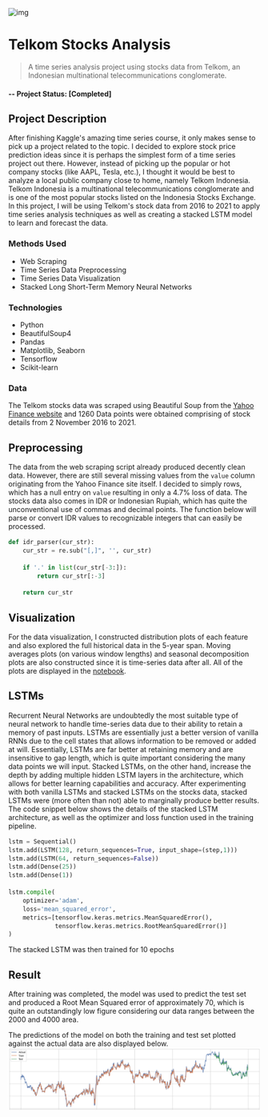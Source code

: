 ![img](https://jobtrenurtika.files.wordpress.com/2015/08/6.jpg?w=640)
# Telkom Stocks Analysis
> A time series analysis project using stocks data from Telkom, an Indonesian multinational telecommunications conglomerate.

#### -- Project Status: [Completed]

## Project Description
After finishing Kaggle's amazing time series course, it only makes sense to pick up a project related to the topic. I decided to explore stock price prediction ideas since it is perhaps the simplest form of a time series project out there. However, instead of picking up the popular or hot company stocks (like AAPL, Tesla, etc.), I thought it would be best to analyze a local public company close to home, namely Telkom Indonesia. Telkom Indonesia is a multinational telecommunications conglomerate and is one of the most popular stocks listed on the Indonesia Stocks Exchange. In this project, I will be using Telkom's stock data from 2016 to 2021 to apply time series analysis techniques as well as creating a stacked LSTM model to learn and forecast the data.

### Methods Used
* Web Scraping
* Time Series Data Preprocessing
* Time Series Data Visualization 
* Stacked Long Short-Term Memory Neural Networks 

### Technologies
* Python
* BeautifulSoup4
* Pandas
* Matplotlib, Seaborn
* Tensorflow
* Scikit-learn

### Data
The Telkom stocks data was scraped using Beautiful Soup from the [Yahoo Finance website](https://finance.yahoo.com/quote/TLKM.JK/) and 1260 Data points were obtained comprising of stock details from 2 November 2016 to 2021. 


## Preprocessing
The data from the web scraping script already produced decently clean data. However, there are still several missing values from the `value` column originating from the Yahoo Finance site itself. I decided to simply rows, which has a null entry on `value` resulting in only a 4.7% loss of data. The stocks data also comes in IDR or Indonesian Rupiah, which has quite the unconventional use of commas and decimal points. The function below will parse or convert IDR values to recognizable integers that can easily be processed. 
```python
def idr_parser(cur_str):
    cur_str = re.sub("[,]", '', cur_str)
 
    if '.' in list(cur_str[-3:]):
        return cur_str[:-3]
    
    return cur_str
```
## Visualization
For the data visualization, I constructed distribution plots of each feature and also explored the full historical data in the 5-year span. Moving averages plots (on various window lengths) and seasonal decomposition plots are also constructed since it is time-series data after all. All of the plots are displayed in the [notebook](https://github.com/anantoj/telkom-stocks-analysis/blob/main/telkom_stock_notebook.ipynb).

## LSTMs
Recurrent Neural Networks are undoubtedly the most suitable type of neural network to handle time-series data due to their ability to retain a memory of past inputs. LSTMs are essentially just a better version of vanilla RNNs due to the cell states that allows information to be removed or added at will. Essentially, LSTMs are far better at retaining memory and are insensitive to gap length, which is quite important considering the many data points we will input. Stacked LSTMs, on the other hand, increase the depth by adding multiple hidden LSTM layers in the architecture, which allows for better learning capabilities and accuracy. After experimenting with both vanilla LSTMs and stacked LSTMs on the stocks data, stacked LSTMs were (more often than not) able to marginally produce better results. The code snippet below shows the details of the stacked LSTM architecture, as well as the optimizer and loss function used in the training pipeline.
```python
lstm = Sequential()
lstm.add(LSTM(128, return_sequences=True, input_shape=(step,1)))
lstm.add(LSTM(64, return_sequences=False))
lstm.add(Dense(25))
lstm.add(Dense(1))

lstm.compile(
    optimizer='adam',
    loss='mean_squared_error',
    metrics=[tensorflow.keras.metrics.MeanSquaredError(),
             tensorflow.keras.metrics.RootMeanSquaredError()]
)
```
The stacked LSTM was then trained for 10 epochs 
## Result
After training was completed, the model was used to predict the test set and produced a Root Mean Squared error of approximately 70, which is quite an outstandingly low figure considering our data ranges between the 2000 and 4000 area. 

The predictions of the model on both the training and test set plotted against the actual data are also displayed below.
![png](result.png)
